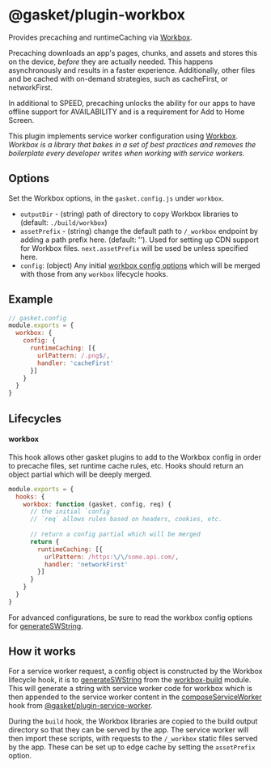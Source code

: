 # @gasket/plugin-workbox

Provides precaching and runtimeCaching via [Workbox].

Precaching downloads an app's pages, chunks, and assets and stores this on the
device, _before_ they are actually needed. This happens asynchronously and
results in a faster experience. Additionally, other files and be cached with
on-demand strategies, such as cacheFirst, or networkFirst.

In additional to SPEED, precaching unlocks the ability for our apps to have
offline support for AVAILABILITY and is a requirement for Add to Home Screen.

This plugin implements service worker configuration using [Workbox].
_Workbox is a library that bakes in a set of best practices and removes the
boilerplate every developer writes when working with service workers._

## Options

Set the Workbox options, in the `gasket.config.js` under `workbox`.

- `outputDir` - (string) path of directory to copy Workbox libraries to
  (default: `./build/workbox`)
- `assetPrefix` - (string) change the default path to `/_workbox` endpoint by
  adding a path prefix here. (default: ''). Used for setting up CDN support
  for Workbox files. `next.assetPrefix` will be used be unless specified here.
- `config`: (object) Any initial [workbox config options][generateSWString]
  which will be merged with those from any `workbox` lifecycle hooks.

## Example

```js
// gasket.config
module.exports = {
  workbox: {
    config: {
      runtimeCaching: [{
        urlPattern: /.png$/,
        handler: 'cacheFirst'
      }]
    }
  }
}
```

## Lifecycles

#### workbox

This hook allows other gasket plugins to add to the Workbox config in order to
precache files, set runtime cache rules, etc. Hooks should return an object
partial which will be deeply merged.

```js
module.exports = {
  hooks: {
    workbox: function (gasket, config, req) {      
      // the initial `config`
      // `req` allows rules based on headers, cookies, etc.
      
      // return a config partial which will be merged
      return {
        runtimeCaching: [{
          urlPattern: /https:\/\/some.api.com/,
          handler: 'networkFirst'
        }]
      }
    }
  }
}
```

For advanced configurations, be sure to read the workbox config options for
[generateSWString].

## How it works

For a service worker request, a config object is constructed by the Workbox
lifecycle hook, it is to [generateSWString] from the [workbox-build] module.
This will generate a string with service worker code for workbox which is then
appended to the service worker content in the [composeServiceWorker] hook from
[@gasket/plugin-service-worker].

During the `build` hook, the Workbox libraries are copied to the build output
directory so that they can be served by the app. The service worker will then
import these scripts, with requests to the `/_workbox` static files served by
the app. These can be set up to edge cache by setting the `assetPrefix` option.

<!-- LINKS -->

[composeServiceWorker]:/packages/gasket-plugin-service-worker/README.md#composeserviceworker
[@gasket/plugin-service-worker]:/packages/gasket-plugin-service-worker/README.md#readme
[Workbox]:https://github.com/GoogleChrome/workbox
[Workbox precaching]:https://developers.google.com/web/tools/workbox/modules/workbox-precaching
[background sync]:https://developers.google.com/web/updates/2015/12/background-sync
[workbox-build]:https://developers.google.com/web/tools/workbox/modules/workbox-build
[generateSWString]:https://developers.google.com/web/tools/workbox/modules/workbox-build#generateswstring_mode
